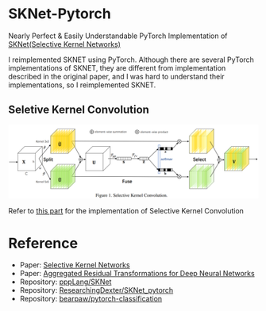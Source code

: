 # SKNet-Pytorch
Nearly Perfect &amp; Easily Understandable PyTorch Implementation of [SKNet(Selective Kernel Networks)](https://arxiv.org/abs/1903.06586)

I reimplemented SKNET using PyTorch. Although there are several PyTorch implementations of SKNET, they are different from implementation described in the original paper, and I was hard to understand their implementations, so I reimplemented SKNET.

## Seletive Kernel Convolution

<img src="./figures/SKConv.png">

Refer to [this part](https://github.com/developer0hye/SKNet-PyTorch/blob/4e299e61a9acba35704112078746348150bf4dd4/sknet.py#L7-L59) for the implementation of Selective Kernel Convolution

# Reference
- Paper: [Selective Kernel Networks](https://arxiv.org/abs/1903.06586)
- Paper: [Aggregated Residual Transformations for Deep Neural Networks](https://arxiv.org/abs/1611.05431)
- Repository: [pppLang/SKNet](https://github.com/pppLang/SKNet)
- Repository: [ResearchingDexter/SKNet_pytorch](https://github.com/ResearchingDexter/SKNet_pytorch)
- Repository: [bearpaw/pytorch-classification](https://github.com/bearpaw/pytorch-classification/blob/master/models/imagenet/resnext.py)


